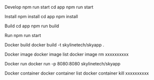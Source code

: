 Develop
    npm run start
    cd app
    npm run start

Install
    npm install
    cd app
    npm install

Build
    cd app
    npm run build

Run 
    npm run start    

Docker build
    docker build -t skylinetech/skyapp .

Docker image
    docker image list
    docker image rm xxxxxxxxxx

Docker run
    docker run -p 8080:8080 skylinetech/skyapp        

Docker container
    docker container list
    docker container kill xxxxxxxxxx

